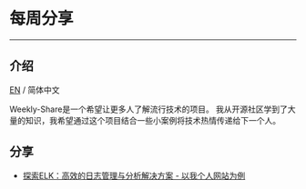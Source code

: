# 每周分享

---

## 介绍

[EN](./README.md) / 简体中文

Weekly-Share是一个希望让更多人了解流行技术的项目。 我从开源社区学到了大量的知识，我希望通过这个项目结合一些小案例将技术热情传递给下一个人。

## 分享

- [探索ELK：高效的日志管理与分析解决方案 - 以我个人网站为例](./share-1/ELK-CN.md)